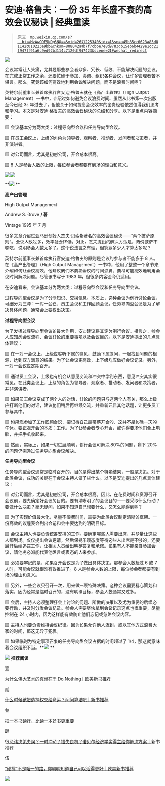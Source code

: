 # 安迪·格鲁夫：一份 35 年长盛不衰的高效会议秘诀 | 经典重读

> 原文：[`mp.weixin.qq.com/s?__biz=MzAwODE5NDg3NQ==&mid=2651225340&idx=1&sn=a45b35cc6623a85d81142b010223e9bb&chksm=808042a8b7f7cbbe7e8d9783db15eb6b4429e1cc21f947ff91a6c9ed92bd114c7120df9d7423&scene=21#wechat_redirect`](http://mp.weixin.qq.com/s?__biz=MzAwODE5NDg3NQ==&mid=2651225340&idx=1&sn=a45b35cc6623a85d81142b010223e9bb&chksm=808042a8b7f7cbbe7e8d9783db15eb6b4429e1cc21f947ff91a6c9ed92bd114c7120df9d7423&scene=21#wechat_redirect)

![](img/0d5a4d3ba9a089b9775b970d2a1fa57b.png)

会议常常让人头痛，尤其是那些参会者众多、冗长、低效、不能解决问题的会议。在完成正常工作之余，还要忙碌于参加、协调、组织各种会议，让许多管理者苦不堪言。那么，究竟该如何高效地利用会议解决问题，而不是浪费时间呢？

英特尔前董事长兼首席执行官安迪·格鲁夫就在《高产出管理》（High Output Management）一书中，介绍过如何避免会议浪费时间。虽然从此书第一次出版至今已经 35 年过去了，但他关于如何提高会议效率的宝贵经验依然值得我们思考和学习。本文是对安迪·格鲁夫的高效会议秘诀的总结和分享。以下是重点内容摘要：

▨ 会议基本分为两大类：过程导向型会议和任务导向型会议。

▨ 在员工会议上，上级的角色为领导者、观察者、推动者、发问者和决策者，并非演讲者。

▨ 对公司而言，尤其是初创公司，开会成本很高。

▨ 8 人是参会人数的上限，每位参会者都要有到场的理由和意义。

![](img/fec1e5cef996391fcdf6d8626e5b5dfc.png)![](img/193ee9bf2c5ec4c7ec1447fdf9378779.png)

**![](img/58fec2d32a587461162f4d4c9bb85436.png) **

**高产出管理**

High Output Management

Andrew S. Grove **/ 著**

Vintage 1995 年 7 月

很多文章介绍过亚马逊创始人杰夫·贝索斯著名的高效会议秘诀——“两个披萨原则”。会议人数过多，效率就会降低。对此，杰夫提出的解决方法是，两份披萨不够吃，说明参会人数太多了。这个说法言之有理，但究竟多少人才算太多呢？

英特尔前董事长兼首席执行官安迪·格鲁夫的原则是会议的参与者不能多于 8 人。在《高产出管理》（High Output Management）一书中，他用了整整一个章节来介绍如何让会议高效。他建议我们不要把会议的时间浪费，要尽可能高效地利用会议时间解决问题。尽管该书写于 1983 年，但很多内容至今仍适用。

在安迪看来，会议基本分为两大类：过程导向型会议和任务导向型会议。

过程导向型会议是为了分享知识、交换信息。本质上，这种会议为例行讨论会议，可细分为三种：一对一会议、员工会议和工作回顾会议。任务导向型会议是为了解决具体问题，通常会上要做出决策。

**过程导向型会议**

为了发挥过程导向型会议的最大作用，安迪建议将其定为例行会议。换言之，参会人应知悉会议流程、会议讨论的重要事项以及会议目的。以下是安迪提出的几点具体建议：

▨ 在一对一会议上，上级应聆听下属的意见，鼓励下属提问，一起找到问题的根源，达到双方满意的结果。为了让会议更高效，上下级均应做好会议记录。另外，一对一会议应定期召开。

▨ 通过员工会议，上级也有机会从意见交流和冲突中学到东西，意见冲突其实很常见。在此类会议上，上级的角色为领导者、观察者、推动者、发问者和决策者，并非演讲者。

▨ 如果员工会议变成了两个人的对话，讨论的问题只与这两个人有关，那么上级应打断他们的对话，建议他们稍后再继续交流，并重新开启其他话题，让更多员工参与其中。

▨ 如果您参加了工作回顾会议，要记得自己是带薪开会的，这并不是忙碌一天的午休。要正视开会的本质：工作。为了让参会者专心开会，或许得要求他们合上电脑，并把手机收起来。

▨ 然而，实际上，如果一切进展顺利，例行会议可解决 80%的问题，剩下 20%的问题仍需通过任务导向型会议解决。

**任务导向型会议**

任务导向型会议通常是临时召开的，目的是得出某个特定结果，一般是决策。对于此类会议，成功的关键在于会议主持人做了些什么。以下是安迪提出的几点具体建议：

▨ 对公司而言，尤其是初创公司，开会成本很高。因此，在花费时间和资源召开会议前，要先确定好会议的目的。要有清晰明了的会议目的——要采取什么行动？要做什么决策？毫无疑问，如果不知道自己想要什么，又怎么能得到呢？

▨ 为了实现价值最大化，尽量不浪费时间，需要为此类会议制定清晰的框架。一份高效的议程表会列出会前和会中要达到的明确目标。

▨ 会议主持人也要负责统筹安排的工作。要确定哪些人需要出席，并尽量让这些人都到场。仅仅提出会议邀请，然后保持乐观态度等待这些人出席是不够的，还要展开后续追踪工作，让相关人员给出明确答复和承诺。如果有人不能亲自参加会议，请他务必派能代表他发言或表态的人来参加。

▨ 必须要牢记的是，如果召开会议是为了做出具体决策，那参会人数超过 6 或 7 人时，可能会议就很难有效推进了。8 人是参会人数的上限，每位参会者都要有到场的理由和意义。

▨ 另外，一些会议只召开一次，用来做一项特殊决策。这种会议需要精心策划和落实，因为经常是临时召开的，没有明确目标，参会人数通常又过多。

▨ 会后，主持人必须整理好会上讨论的问题、所做的决策以及尤为重要的后续必要行动，并及时分发会议记录。参会人需要尽快拿到会议记录这点也很重要，尽量控制在 24 小时内，因为这样能有效防止他们忘记或忽略会议内容。

▨ 主持人也要负责维持会议纪律。因为如果允许他人迟到，或以其他方式浪费大家的时间，那这无异于犯罪。

▨ 如果临时为特定事项召集的任务导向型会议占据的时间超过了 1/4，那这就意味着会议组织不当。**![](img/58fec2d32a587461162f4d4c9bb85436.png) **

**![](img/58fec2d32a587461162f4d4c9bb85436.png) 推荐阅读**

壹

[为什么伟大艺术的真谛在于 Do Nothing｜欧美新书推荐](http://mp.weixin.qq.com/s?__biz=MzAwODE5NDg3NQ==&mid=2651225296&idx=1&sn=5a354e7ac10e043ff0231b92b50b8bee&chksm=80804284b7f7cb9229c4252587cf42723f0a70d6c5e758aa90fb546bf38a22f2caa6ed486403&scene=21#wechat_redirect)

贰

[什么时候该把选择权交给命运？问问算法吧｜新书推荐](http://mp.weixin.qq.com/s?__biz=MzAwODE5NDg3NQ==&mid=2651225255&idx=1&sn=fc42cfb83b0b00c7d41b1a32ecddf70a&chksm=808042f3b7f7cbe577c982149a529fce5e517d7bffc0a841df66c3f19b7907fe3a2f2dbf19bc&scene=21#wechat_redirect)

叁

[把一本书读好，比读一本好书更重要](http://mp.weixin.qq.com/s?__biz=MzAwODE5NDg3NQ==&mid=2651225093&idx=1&sn=4e426598f89c0280c3f63a0cfb79b1fc&chksm=80804251b7f7cb47e928a7130c69017dac331ba1ac219cce2337eb8b1076e56232bf5e9e6c0c&scene=21#wechat_redirect)

肆

很[忌讳决策失误？一时冲动？错失良机？诺贝尔经济学奖得主给你解决方案｜](http://mp.weixin.qq.com/s?__biz=MzAwODE5NDg3NQ==&mid=2651225048&idx=1&sn=943ee74ac8ac605549e8287653e88995&chksm=8080458cb7f7cc9a21d74d44912b464934a038295f03c5fb9e25fd40c1371aa7f1a551cb87ab&scene=21#wechat_redirect)新书推荐

伍

[“硬撑”不是唯一的路，你明明知道自己可以活得更好｜欧美新书推荐](http://mp.weixin.qq.com/s?__biz=MzAwODE5NDg3NQ==&mid=2651225018&idx=1&sn=679e2a702b6ffce3dd1ebdaf37611b87&chksm=808045eeb7f7ccf82444fdb3b5e491e7aab36dbec5fc2662ed80e4969b728f5b43b646ee4c22&scene=21#wechat_redirect)

![](img/0f1de0746364608827a037f24021b9ed.png)